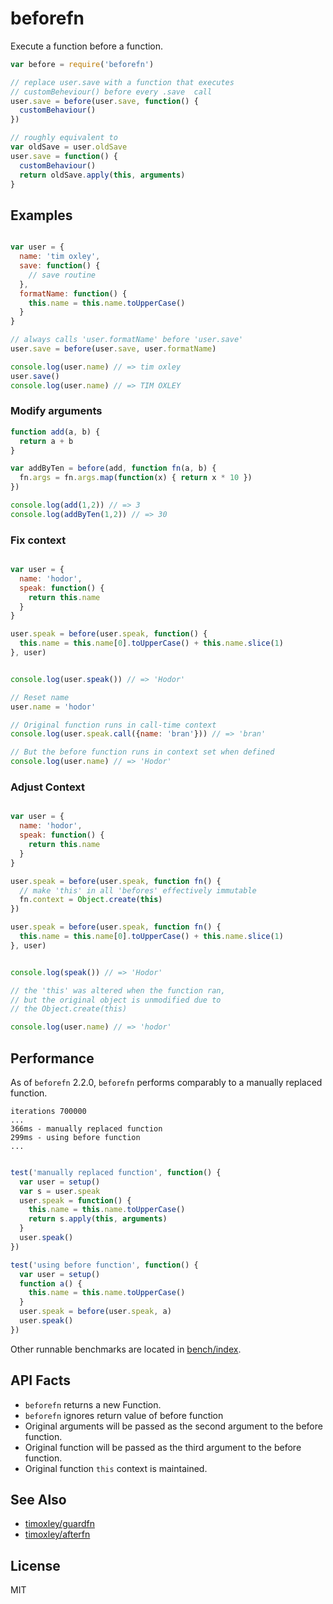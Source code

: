 # beforefn
Execute a function before a function.

```js
var before = require('beforefn')

// replace user.save with a function that executes
// customBeheviour() before every .save  call
user.save = before(user.save, function() {
  customBehaviour()
})

// roughly equivalent to
var oldSave = user.oldSave
user.save = function() {
  customBehaviour()
  return oldSave.apply(this, arguments)
}
```

## Examples

```js

var user = {
  name: 'tim oxley',
  save: function() {
    // save routine
  },
  formatName: function() {
    this.name = this.name.toUpperCase()
  }
}

// always calls 'user.formatName' before 'user.save'
user.save = before(user.save, user.formatName)

console.log(user.name) // => tim oxley
user.save()
console.log(user.name) // => TIM OXLEY

```

### Modify arguments

```js
function add(a, b) {
  return a + b
}

var addByTen = before(add, function fn(a, b) {
  fn.args = fn.args.map(function(x) { return x * 10 })
})

console.log(add(1,2)) // => 3
console.log(addByTen(1,2)) // => 30

```

### Fix context

```js

var user = {
  name: 'hodor',
  speak: function() {
    return this.name
  }
}

user.speak = before(user.speak, function() {
  this.name = this.name[0].toUpperCase() + this.name.slice(1)
}, user)


console.log(user.speak()) // => 'Hodor'

// Reset name
user.name = 'hodor'

// Original function runs in call-time context
console.log(user.speak.call({name: 'bran'})) // => 'bran'

// But the before function runs in context set when defined
console.log(user.name) // => 'Hodor'

```

### Adjust Context

```js

var user = {
  name: 'hodor',
  speak: function() {
    return this.name
  }
}

user.speak = before(user.speak, function fn() {
  // make 'this' in all 'befores' effectively immutable
  fn.context = Object.create(this)
})

user.speak = before(user.speak, function fn() {
  this.name = this.name[0].toUpperCase() + this.name.slice(1)
}, user)


console.log(speak()) // => 'Hodor'

// the 'this' was altered when the function ran,
// but the original object is unmodified due to
// the Object.create(this)

console.log(user.name) // => 'hodor'

```

## Performance

As of `beforefn` 2.2.0, `beforefn` performs comparably to a manually replaced function. 

```
iterations 700000
...
366ms - manually replaced function
299ms - using before function
...
```

```js

test('manually replaced function', function() {
  var user = setup()
  var s = user.speak
  user.speak = function() {
    this.name = this.name.toUpperCase()
    return s.apply(this, arguments)
  }
  user.speak()
})

test('using before function', function() {
  var user = setup()
  function a() {
    this.name = this.name.toUpperCase()
  }
  user.speak = before(user.speak, a)
  user.speak()
})
```
Other runnable benchmarks are located in [bench/index](/bench/index).

## API Facts

* `beforefn` returns a new Function.
* `beforefn` ignores return value of before function
* Original arguments will be passed as the second argument to the before function.
* Original function will be passed as the third argument to the before function.
* Original function `this` context is maintained.

## See Also

* [timoxley/guardfn](http://github.com/timoxley/guardfn)
* [timoxley/afterfn](http://github.com/timoxley/afterfn)

## License

MIT
